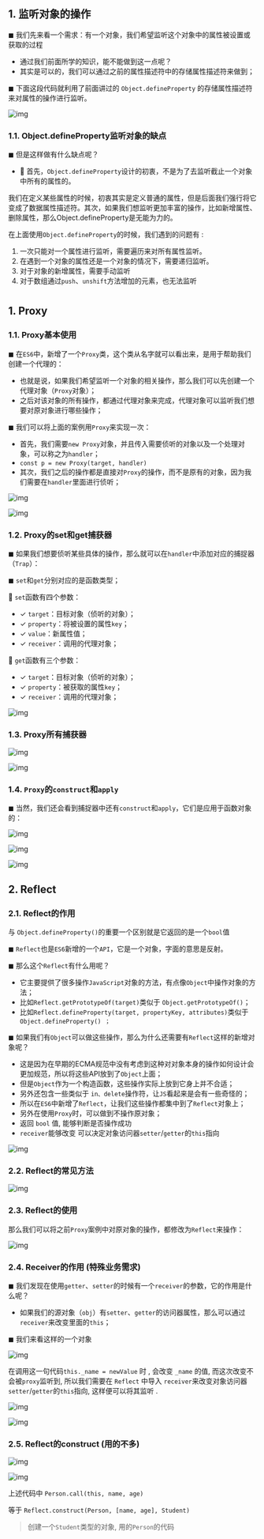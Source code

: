 ## 1. 监听对象的操作



◼ 我们先来看一个需求：有一个对象，我们希望监听这个对象中的属性被设置或获取的过程

- 通过我们前面所学的知识，能不能做到这一点呢？
-  其实是可以的，我们可以通过之前的属性描述符中的存储属性描述符来做到；

◼ 下面这段代码就利用了前面讲过的 `Object.defineProperty` 的存储属性描述符来对属性的操作进行监听。

![img](https://cdn.nlark.com/yuque/0/2023/png/29006943/1682092499369-a91070f4-723d-4166-9087-d43a61774d74.png)

### 1.1. Object.defineProperty监听对象的缺点

◼ 但是这样做有什么缺点呢？

*  首先，`Object.defineProperty`设计的初衷，不是为了去监听截止一个对象中所有的属性的。

我们在定义某些属性的时候，初衷其实是定义普通的属性，但是后面我们强行将它变成了数据属性描述符。其次，如果我们想监听更加丰富的操作，比如新增属性、删除属性，那么Object.defineProperty是无能为力的。

在上面使用`Object.defineProperty`的时候，我们遇到的问题有  : 

1. 一次只能对一个属性进行监听，需要遍历来对所有属性监听。
2. 在遇到一个对象的属性还是一个对象的情况下，需要递归监听。
3. 对于对象的新增属性，需要手动监听
4. 对于数组通过`push`、`unshift`方法增加的元素，也无法监听

# 

## 1. Proxy

### 1.1. Proxy基本使用

◼ 在`ES6`中，新增了一个`Proxy`类，这个类从名字就可以看出来，是用于帮助我们创建一个代理的：

- 也就是说，如果我们希望监听一个对象的相关操作，那么我们可以先创建一个代理对象（`Proxy`对象）；
- 之后对该对象的所有操作，都通过代理对象来完成，代理对象可以监听我们想要对原对象进行哪些操作；

◼ 我们可以将上面的案例用`Proxy`来实现一次：

- 首先，我们需要`new Proxy`对象，并且传入需要侦听的对象以及一个处理对象，可以称之为`handler`；
- `const p = new Proxy(target, handler)`
- 其次，我们之后的操作都是直接对`Proxy`的操作，而不是原有的对象，因为我们需要在`handler`里面进行侦听；

![img](https://cdn.nlark.com/yuque/0/2023/png/29006943/1682092943690-b1f81e4e-910e-45ba-a45c-969253ba7573.png)

![img](https://cdn.nlark.com/yuque/0/2023/png/29006943/1682093736419-7fc70b49-1d12-4e5b-8222-79c57e5b6b1c.png)



### 1.2. Proxy的set和get捕获器

◼ 如果我们想要侦听某些具体的操作，那么就可以在`handler`中添加对应的捕捉器（`Trap`）：

◼ `set`和`get`分别对应的是函数类型；

 `set`函数有四个参数：

- ✓ `target`：目标对象（侦听的对象）；
- ✓ `property`：将被设置的属性`key`；
- ✓ `value`：新属性值；
- ✓ `receiver`：调用的代理对象；

 `get`函数有三个参数：

- ✓ `target`：目标对象（侦听的对象）；
- ✓ `property`：被获取的属性`key`；
- ✓ `receiver`：调用的代理对象；

![img](https://cdn.nlark.com/yuque/0/2023/png/29006943/1682093116036-7a494fb5-35c8-4df9-9db1-39c83f63b0cf.png)



### 1.3. Proxy所有捕获器

![img](https://cdn.nlark.com/yuque/0/2023/png/29006943/1682093156588-aecb24c1-4aa4-4af4-8320-db1ac42926bf.png)

![img](https://cdn.nlark.com/yuque/0/2023/png/29006943/1682093836616-565c9b47-b5b8-473d-997d-49192d6b4c28.png)



### 1.4. `Proxy`的`construct`和`apply`

◼ 当然，我们还会看到捕捉器中还有`construct`和`apply`，它们是应用于函数对象的：

![img](https://cdn.nlark.com/yuque/0/2023/png/29006943/1682093887559-e6e2996c-b560-4cfb-a695-c9c786321706.png)

![img](https://cdn.nlark.com/yuque/0/2023/png/29006943/1682093973358-b9a3fd17-2b03-48ed-950b-b7d35330641a.png)

![img](https://cdn.nlark.com/yuque/0/2023/png/29006943/1682093947709-4c360f1c-b272-4869-af65-5480a4fb6071.png)



## 2. Reflect

### 2.1. Reflect的作用

与 `Object.defineProperty()`的重要一个区别就是它返回的是一个`bool`值

◼ `Reflect`也是`ES6`新增的一个`API`，它是一个对象，字面的意思是反射。



◼ 那么这个`Reflect`有什么用呢？

- 它主要提供了很多操作`JavaScript`对象的方法，有点像`Object`中操作对象的方法；
- 比如`Reflect.getPrototypeOf(target)`类似于 `Object.getPrototypeOf()`；
- 比如`Reflect.defineProperty(target, propertyKey, attributes)`类似于`Object.defineProperty() ；`



◼ 如果我们有`Object`可以做这些操作，那么为什么还需要有`Reflect`这样的新增对象呢？

- 这是因为在早期的ECMA规范中没有考虑到这种对对象本身的操作如何设计会更加规范，所以将这些API放到了`Object`上面；
-  但是`Object`作为一个构造函数，这些操作实际上放到它身上并不合适；
-  另外还包含一些类似于 `in、delete`操作符，让`JS`看起来是会有一些奇怪的；
-  所以在`ES6`中新增了`Reflect`，让我们这些操作都集中到了`Reflect`对象上；
-  另外在使用`Proxy`时，可以做到不操作原对象；
-  返回 `bool` 值, 能够判断是否操作成功
-  `receiver`能够改变 可以决定对象访问器`setter`/`getter`的`this`指向



![img](https://cdn.nlark.com/yuque/0/2023/png/29006943/1682094550201-b8dc4e0f-0f60-44b9-a6ef-c1248a3c39da.png)



### 2.2. Reflect的常见方法

![img](https://cdn.nlark.com/yuque/0/2023/png/29006943/1682093434329-45ddc351-e455-4ed4-a338-46b5cc0507a2.png)



### 2.3. Reflect的使用

那么我们可以将之前`Proxy`案例中对原对象的操作，都修改为`Reflect`来操作：

![img](https://cdn.nlark.com/yuque/0/2023/png/29006943/1682093511842-7e1fcccd-c26b-4cbf-a3d7-60ac168f4982.png)



### 2.4. Receiver的作用 (特殊业务需求)

◼ 我们发现在使用`getter`、`setter`的时候有一个`receiver`的参数，它的作用是什么呢？

- 如果我们的源对象（`obj`）有`setter`、`getter`的访问器属性，那么可以通过`receiver`来改变里面的`this`；

◼ 我们来看这样的一个对象

![img](https://cdn.nlark.com/yuque/0/2023/png/29006943/1682095866423-0592a7de-0c98-4049-a5b1-973a42d8f7e8.png)



在调用这一句代码`this._name = newValue` 时 , 会改变	`_name` 的值, 而这次改变不会被`proxy`监听到, 所以我们需要在 `Reflect` 中导入 `receiver`来改变对象访问器`setter`/`getter`的`this`指向, 这样便可以将其监听 . 



![img](https://cdn.nlark.com/yuque/0/2023/png/29006943/1682096167510-c90b3a65-5e92-4a04-9ab4-3116166dd8fe.png)

![img](https://cdn.nlark.com/yuque/0/2023/png/29006943/1682096223177-2a658246-0ba2-4f11-9da1-1ae48da7367f.png)



### 2.5. Reflect的construct (用的不多)

![img](https://cdn.nlark.com/yuque/0/2023/png/29006943/1682096293518-c2725d4f-4e3b-4a6f-9f1e-b8ac32f1610c.png)

![img](https://cdn.nlark.com/yuque/0/2023/png/29006943/1682096323991-c399a3b1-1bc7-410b-b3c4-53356145a960.png)



上述代码中 `Person.call(this, name, age)`  

等于 `Reflect.construct(Person, [name, age], Student)`

> 创建一个`Student`类型的对象, 用的`Person`的代码